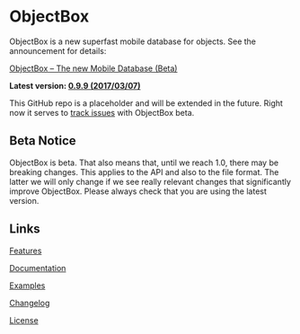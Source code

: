 # ObjectBox
ObjectBox is a new superfast mobile database for objects. See the announcement for details:

[ObjectBox – The new Mobile Database (Beta)](http://greenrobot.org/announcement/introducing-objectbox-beta/)

**Latest version: [0.9.9 (2017/03/07)](http://greenrobot.org/objectbox/changelog)**

This GitHub repo is a placeholder and will be extended in the future. Right now it serves to [track issues](https://github.com/greenrobot/ObjectBox/issues) with ObjectBox beta.

Beta Notice
-----------
ObjectBox is beta. That also means that, until we reach 1.0, there may be breaking changes. This applies to the API and also to the file format. The latter we will only change if we see really relevant changes that significantly improve ObjectBox. Please always check that you are using the latest version.

Links
-----
[Features](http://greenrobot.org/objectbox/features/)

[Documentation](http://greenrobot.org/objectbox/documentation/)

[Examples](https://github.com/greenrobot/ObjectBoxExamples)

[Changelog](http://greenrobot.org/objectbox/changelog/)

[License](http://greenrobot.org/objectbox/license/)

